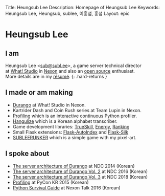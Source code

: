 Title: Heungsub Lee
Description: Homepage of Heungsub Lee
Keywords: Heungsub Lee, Heungsub, sublee, 이흥섭, 흥섭
Layout: epic

Heungsub Lee
============

I am
----

Heungsub Lee <[sub@subl.ee][]\>, a game server technical director
<br />
at [What! Studio][] in [Nexon][] and also an [open source][] enthusiast.
<br />
More details are in my [résumé](/resume/).
{: .hard-returns }

[sub@subl.ee]: mailto:sub@subl.ee
[What! Studio]: https://github.com/what-studio
[Nexon]: http://nexon.com/
[Open Source]: https://github.com/sublee

I made or am making
-------------------

- [Durango][] at What! Studio in Nexon.
- Kartrider Dash and Coin Rush series at Team Lupin in Nexon.
- [Profiling][] which is an interactive continuous Python profiler.
- [Hangulize][] which is a Korean alphabet transcriber.
- Game development libraries: [TrueSkill][], [Energy][], [Ranking][]
- Small Flask extensions: [Flask-AutoIndex][] and [Flask-Silk][]
- [SUBLEERUNKER][] which is a simple game with my pixel-art.

[Durango]: http://durango.nexon.com/
[KartRider Dash]: http://www.facebook.com/kartriderdash
[Coin Rush]: https://play.google.com/store/apps/details?id=com.nexon.krr4kakao
[Profiling]: https://github.com/what-studio/profiling
[Hangulize]: http://hangulize.org/
[TrueSkill]: http://trueskill.org/
[Energy]: http://pythonhosted.org/energy
[Ranking]: http://pythonhosted.org/ranking
[Flask-AutoIndex]: http://pythonhosted.org/Flask-AutoIndex
[Flask-Silk]: http://pythonhosted.org/Flask-Silk
[sUBLEERUNKER]: /runker/

I spoke about
-------------

- [The server architecture of Durango][ndc14] at NDC 2014 (Korean)
- [The server architecture of Durango Vol. 2][ndc16] at NDC 2016 (Korean)
- [The server architecture of Durango Vol. 3][ndc18] at NDC 2018 (Korean)
- [Profiling][pycon15] at PyCon KR 2015 (Korean)
- [Python Survival Guide][nxtk16] at Nexon Talk 2016 (Korean)

[ndc14]: https://subl.ee/~ndc14
[ndc16]: https://subl.ee/~ndc16
[ndc18]: https://subl.ee/~ndc18

[pycon15]: https://subl.ee/~pycon15
[nxtk16]:  https://subl.ee/~nxtk16
